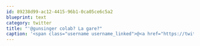 ```yaml
---
id: 89238d99-ac12-4415-96b1-0ca05ce6c5a2
blueprint: text
category: twitter
title: "'@gunsinger colab? La gare?"
caption: '<span class="username username_linked">@<a href="https://twitter.com/gunsinger" title="Cynthia Gunsinger">gunsinger</a></span> colab? La gare?'
---
```

